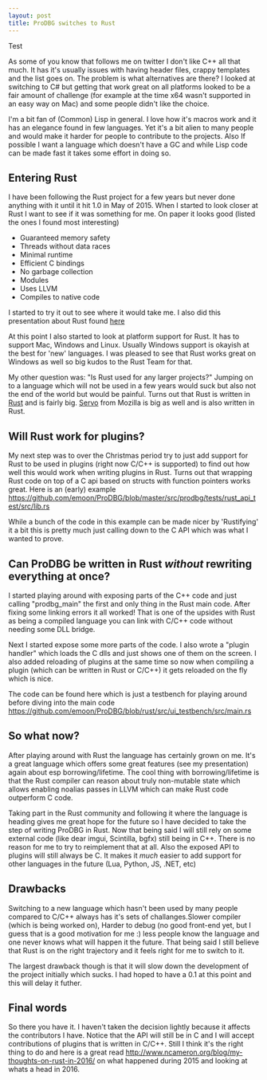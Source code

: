 ```yaml
---
layout: post
title: ProDBG switches to Rust 
---
```


Test

As some of you know that follows me on twitter I don't like C++ all that much. It has it's usually issues with having header files, crappy templates and the list goes on.
The problem is what alternatives are there? I looked at switching to C# but getting that work great on all platforms looked to be a fair amount of challenge (for example at the time x64 wasn't supported in an easy way on Mac) and some people didn't like the choice.

I'm a bit fan of (Common) Lisp in general. I love how it's macros work and it has an elegance found in few languages. Yet it's a bit alien to many people and would make it harder for people to contribute to the projects. Also If possible I want a language which doesn't have a GC and while Lisp code can be made fast it takes some effort in doing so.

Entering Rust
-------------

I have been following the Rust project for a few years but never done anything with it until it hit 1.0 in May of 2015. When I started to look closer at Rust I want to see if it was something for me. On paper it looks good (listed the ones I found most interesting)

* Guaranteed memory safety
* Threads without data races
* Minimal runtime
* Efficient C bindings
* No garbage collection
* Modules
* Uses LLVM 
* Compiles to native code

I started to try it out to see where it would take me. I also did this presentation about Rust found [here](http://prodbg.com/rust_pres/index.html)

At this point I also started to look at platform support for Rust. It has to support Mac, Windows and Linux. Usually Windows support is okayish at the best for 'new' languages. I was pleased to see that Rust works great on Windows as well so big kudos to the Rust Team for that.

My other question was: "Is Rust used for any larger projects?" Jumping on to a language which will not be used in a few years would suck but also not the end of the world but would be painful.
Turns out that Rust is written in [Rust](https://github.com/rust-lang/rust) and is fairly big. [Servo](https://github.com/servo/servo/wiki/Design) from Mozilla is big as well and is also written in Rust.

Will Rust work for plugins?
---------------------------

My next step was to over the Christmas period try to just add support for Rust to be used in plugins (right now C/C++ is supported) to find out how well this would work when writing plugins in Rust. Turns out that wrapping Rust code on top of a C api based on structs with function pointers works great. Here is an (early) example https://github.com/emoon/ProDBG/blob/master/src/prodbg/tests/rust_api_test/src/lib.rs

While a bunch of the code in this example can be made nicer by 'Rustifying' it a bit this is pretty much just calling down to the C API which was what I wanted to prove.

Can ProDBG be written in Rust *without* rewriting everything at once?
------------------------------------------------------------------

I started playing around with exposing parts of the C++ code and just calling "prodbg_main" the first and only thing in the Rust main code. After fixing some linking errors it all worked! That is one of the upsides with Rust as being a compiled language you can link with C/C++ code without needing some DLL bridge.

Next I started expose some more parts of the code. I also wrote a "plugin handler" which loads the C dlls and just shows one of them on the screen. I also added reloading of plugins at the same time so now when compiling a plugin (which can be written in Rust or C/C++) it gets reloaded on the fly which is nice.

The code can be found here which is just a testbench for playing around before diving into the main code https://github.com/emoon/ProDBG/blob/rust/src/ui_testbench/src/main.rs

So what now?
------------

After playing around with Rust the language has certainly grown on me. It's a great language which offers some great features (see my presentation) again about esp borrowing/lifetime. The cool thing with borrowing/lifetime is that the Rust compiler can reason about truly non-mutable state which allows enabling noalias passes in LLVM which can make Rust code outperform C code.

Taking part in the Rust community and following it where the language is heading gives me great hope for the future so I have decided to take the step of writing ProDBG in Rust. Now that being said I will still rely on some external code (like dear imgui, Scintilla, bgfx) still being in C++. There is no reason for me to try to reimplement that at all. Also the exposed API to plugins will still always be C. It makes it *much* easier to add support for other languages in the future (Lua, Python, JS, .NET, etc)

Drawbacks
---------

Switching to a new language which hasn't been used by many people compared to C/C++ always has it's sets of challanges.Slower compiler (which is being worked on), Harder to debug (no good front-end yet, but I guess that is a good motivation for me :) less people know the language and one never knows what will happen it the future. That being said I still believe that Rust is on the right trajectory and it feels right for me to switch to it. 

The largest drawback though is that it will slow down the development of the project initially which sucks. I had hoped to have a 0.1 at this point and this will delay it futher.

Final words
-----------

So there you have it. I haven't taken the decision lightly because it affects the contributors I have. Notice that the API will still be in C and I will accept contributions of plugins that is written in C/C++. 
Still I think it's the right thing to do and here is a great read http://www.ncameron.org/blog/my-thoughts-on-rust-in-2016/ on what happened during 2015 and looking at whats a head in 2016. 


